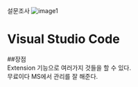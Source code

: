 
설문조사 
![image1](https://ifh.cc/g/srie3F.png)

Visual Studio Code
==================
##장점    
Extension 기능으로 여러가지 것들을 할 수 있다.    
무료이다 
MS에서 관리를 잘 해준다. 





